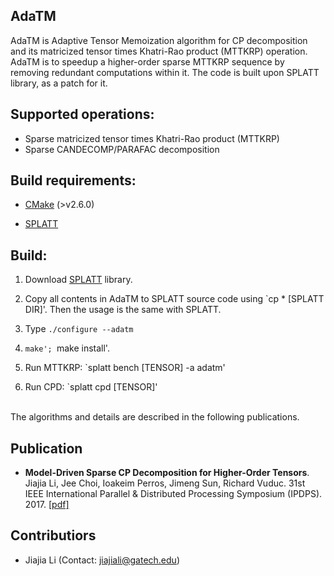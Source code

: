 AdaTM
------

AdaTM is Adaptive Tensor Memoization algorithm for CP decomposition and its matricized tensor times Khatri-Rao product (MTTKRP) operation. AdaTM is to speedup a higher-order sparse MTTKRP sequence by removing redundant computations within it.
The code is built upon SPLATT library, as a patch for it.


## Supported operations:

* Sparse matricized tensor times Khatri-Rao product (MTTKRP)
* Sparse CANDECOMP/PARAFAC decomposition

## Build requirements:

- [CMake](https://cmake.org) (>v2.6.0)

- [SPLATT](http://shaden.io/splatt.html)


## Build:

1. Download [SPLATT](http://shaden.io/splatt.html) library.

2. Copy all contents in AdaTM to SPLATT source code using `cp * [SPLATT DIR]'. Then the usage is the same with SPLATT.

3. Type `./configure --adatm`

4. `make'; `make install'.

5. Run MTTKRP: `splatt bench [TENSOR] -a adatm'

6. Run CPD: `splatt cpd [TENSOR]'


<br/>The algorithms and details are described in the following publications.
## Publication
* **Model-Driven Sparse CP Decomposition for Higher-Order Tensors**. Jiajia Li, Jee Choi, Ioakeim Perros, Jimeng Sun, Richard Vuduc. 31st IEEE International Parallel & Distributed Processing Symposium (IPDPS). 2017. [[pdf]](http://fruitfly1026.github.io/static/files/ipdps17-jli.pdf)


## Contributiors

* Jiajia Li (Contact: jiajiali@gatech.edu)

